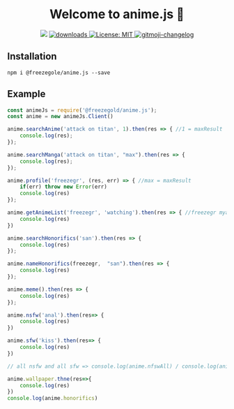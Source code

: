 <h1 align="center">Welcome to anime.js 👋</h1>
<p align="center">
  <img src="https://img.shields.io/npm/v/@freezegold/anime.js?orange=blue" />
  <a href="https://www.npmjs.com/package/@freezegold/anime.js">
    <img alt="downloads" src="https://img.shields.io/npm/dm/@freezegold/anime.js.svg?color=blue" target="_blank" />
  </a>
  <a href="https://github.com/freezegr/insta.js/blob/master/LICENSE">
    <img alt="License: MIT" src="https://img.shields.io/badge/license-MIT-yellow.svg" target="_blank" />
  </a>
  <a href="https://github.com/freezegr/gitmoji-changelog">
    <img src="https://img.shields.io/badge/changelog-gitmoji-brightgreen.svg" alt="gitmoji-changelog">
  </a>
</p>

## Installation 

`npm i @freezegole/anime.js --save`

## Example

```js
const animeJs = require('@freezegold/anime.js');
const anime = new animeJs.Client()

anime.searchAnime('attack on titan', 1).then(res => { //1 = maxResult
	console.log(res);
});

anime.searchManga('attack on titan', "max").then(res => { 
	console.log(res);
});

anime.profile('freezegr', (res, err) => { //max = maxResult
	if(err) throw new Error(err)
	console.log(res)
});

anime.getAnimeList('freezegr', 'watching').then(res => { //freezegr myanimelist account and watching is status
	console.log(res)
})

anime.searchHonorifics('san').then(res => {
	console.log(res)
});

anime.nameHonorifics(freezegr,  "san").then(res => {
	console.log(res)
});

anime.meme().then(res => {
	console.log(res)
});

anime.nsfw('anal').then(res=> {
	console.log(res)
})

anime.sfw('kiss').then(res=> {
	console.log(res)
})

// all nsfw and all sfw => console.log(anime.nfswAll) / console.log(anime.sfwAll)

anime.wallpaper.thne(res=>{
	console.log(res)
})
console.log(anime.honorifics)
```
